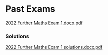 # Past Exams

[2022 Further Maths Exam 1.docx.pdf](2022_Further_Maths_Exam_1.docx.pdf)

### Solutions

[2022 Further Maths Exam 1 solutions.docx.pdf](2022_Further_Maths_Exam_1_solutions.docx.pdf)